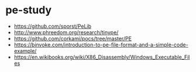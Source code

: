 pe-study
========
- https://github.com/sporst/PeLib
- http://www.phreedom.org/research/tinype/
- https://github.com/corkami/pocs/tree/master/PE
- https://binvoke.com/introduction-to-pe-file-format-and-a-simple-code-example/
- https://en.wikibooks.org/wiki/X86_Disassembly/Windows_Executable_Files
